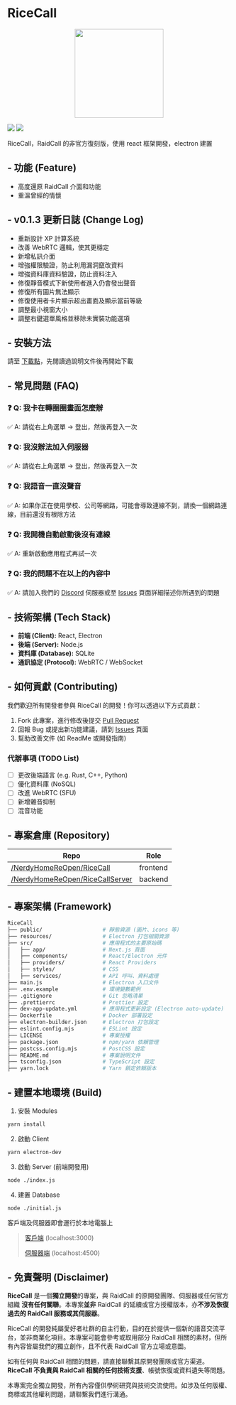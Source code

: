 # RiceCall

<div align="center">
  <img src="https://github.com/user-attachments/assets/74f23cae-f3aa-4deb-bbd1-72290d9193f3" width="200px" align="center">
</div>

<img src="https://img.shields.io/badge/Join-Discord-blue?logo=discord&link=https%3A%2F%2Fdiscord.gg%2FadCWzv6wwS"/> <img src="https://img.shields.io/badge/Latest-v0.1.3-green"/>

RiceCall，RaidCall 的非官方復刻版，使用 react 框架開發，electron 建置

## - 功能 (Feature)

- 高度還原 RaidCall 介面和功能
- 重溫曾經的情懷

## - v0.1.3 更新日誌 (Change Log)

- 重新設計 XP 計算系統
- 改善 WebRTC 邏輯，使其更穩定
- 新增私訊介面
- 增強權限驗證，防止利用漏洞竄改資料
- 增強資料庫資料驗證，防止資料注入
- 修復靜音模式下新使用者進入仍會發出聲音
- 修復所有圖片無法顯示
- 修復使用者卡片顯示超出畫面及顯示當前等級
- 調整最小視窗大小
- 調整右鍵選單風格並移除未實裝功能選項

## - 安裝方法

請至 [下載點](https://github.com/NerdyHomeReOpen/RiceCall/releases/latest)，先閱讀過說明文件後再開始下載

## - 常見問題 (FAQ)

### :question: Q: 我卡在轉圈圈畫面怎麼辦

:white_check_mark: A: 請從右上角選單 -> 登出，然後再登入一次

### :question: Q: 我沒辦法加入伺服器

:white_check_mark: A: 請從右上角選單 -> 登出，然後再登入一次

### :question: Q: 我語音一直沒聲音

:white_check_mark: A: 如果你正在使用學校、公司等網路，可能會導致連線不到，請換一個網路連線，目前還沒有根除方法

### :question: Q: 我開機自動啟動後沒有連線

:white_check_mark: A: 重新啟動應用程式再試一次

### :question: Q: 我的問題不在以上的內容中

:white_check_mark: A: 請加入我們的 [Discord](https://discord.gg/adCWzv6wwS) 伺服器或至 [Issues](https://github.com/NerdyHomeReOpen/RiceCall/issues) 頁面詳細描述你所遇到的問題

## - 技術架構 (Tech Stack)

- **前端 (Client):** React, Electron
- **後端 (Server):** Node.js
- **資料庫 (Database):** SQLite
- **通訊協定 (Protocol):** WebRTC / WebSocket

## - 如何貢獻 (Contributing)

我們歡迎所有開發者參與 RiceCall 的開發！你可以透過以下方式貢獻：

1. Fork 此專案，進行修改後提交 [Pull Request](https://github.com/NerdyHomeReOpen/RiceCall/pulls)
2. 回報 Bug 或提出新功能建議，請到 [Issues](https://github.com/NerdyHomeReOpen/RiceCall/issues) 頁面
3. 幫助改善文件 (如 ReadMe 或開發指南)

### 代辦事項 (TODO List)

- [ ] 更改後端語言 (e.g. Rust, C++, Python)
- [ ] 優化資料庫 (NoSQL)
- [ ] 改進 WebRTC (SFU)
- [ ] 新增雜音抑制
- [ ] 混音功能

## - 專案倉庫 (Repository)

| Repo                                                                                          | Role     |
| --------------------------------------------------------------------------------------------- | -------- |
| [/NerdyHomeReOpen/RiceCall](https://github.com/NerdyHomeReOpen/RiceCall)                      | frontend |
| [/NerdyHomeReOpen/RiceCallServer](https://github.com/NerdyHomeReOpen/RiceCall/tree/Websocket) | backend  |

## - 專案架構 (Framework)

```bash
RiceCall
├── public/                   # 靜態資源 (圖片、icons 等)
├── resources/                # Electron 打包相關資源
├── src/                      # 應用程式的主要原始碼
│   ├── app/                  # Next.js 頁面
│   ├── components/           # React/Electron 元件
│   ├── providers/            # React Providers
│   ├── styles/               # CSS
│   ├── services/             # API 呼叫、資料處理
├── main.js                   # Electron 入口文件
├── .env.example              # 環境變數範例
├── .gitignore                # Git 忽略清單
├── .prettierrc               # Prettier 設定
├── dev-app-update.yml        # 應用程式更新設定 (Electron auto-update)
├── Dockerfile                # Docker 部署設定
├── electron-builder.json     # Electron 打包設定
├── eslint.config.mjs         # ESLint 設定
├── LICENSE                   # 專案授權
├── package.json              # npm/yarn 依賴管理
├── postcss.config.mjs        # PostCSS 設定
├── README.md                 # 專案說明文件
├── tsconfig.json             # TypeScript 設定
├── yarn.lock                 # Yarn 鎖定依賴版本
```

## - 建置本地環境 (Build)

1. 安裝 Modules

```bash
yarn install
```

2. 啟動 Client

```bash
yarn electron-dev
```

3. 啟動 Server (前端開發用)

```bash
node ./index.js
``` 

4. 建置 Database

```bash
node ./initial.js
```

客戶端及伺服器即會運行於本地電腦上

> [客戶端](localhost:3000) (localhost:3000)
> 
> [伺服器端](localhost:4500) (localhost:4500)

## - 免責聲明 (Disclaimer)

**RiceCall** 是一個**獨立開發**的專案，與 RaidCall 的原開發團隊、伺服器或任何官方組織 **沒有任何關聯**。本專案**並非** RaidCall 的延續或官方授權版本，亦**不涉及恢復過去的 RaidCall 服務或其伺服器**。

RiceCall 的開發純屬愛好者社群的自主行動，目的在於提供一個新的語音交流平台，並非商業化項目。本專案可能會參考或取用部分 RaidCall 相關的素材，但所有內容皆屬我們的獨立創作，且不代表 RaidCall 官方立場或意圖。

如有任何與 RaidCall 相關的問題，請直接聯繫其原開發團隊或官方渠道。**RiceCall 不負責與 RaidCall 相關的任何技術支援**、帳號恢復或資料遺失等問題。

本專案完全獨立開發，所有內容僅供學術研究與技術交流使用。如涉及任何版權、商標或其他權利問題，請聯繫我們進行溝通。
